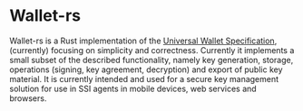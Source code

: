# Wallet-rs
Wallet-rs is a Rust implementation of the [Universal Wallet Specification](https://transmute-industries.github.io/universal-wallet), (currently) focusing on simplicity and correctness. Currently it implements a small subset of the described functionality, namely key generation, storage, operations (signing, key agreement, decryption) and export of public key material. It is currently intended and used for a secure key management solution for use in SSI agents in mobile devices, web services and browsers.
